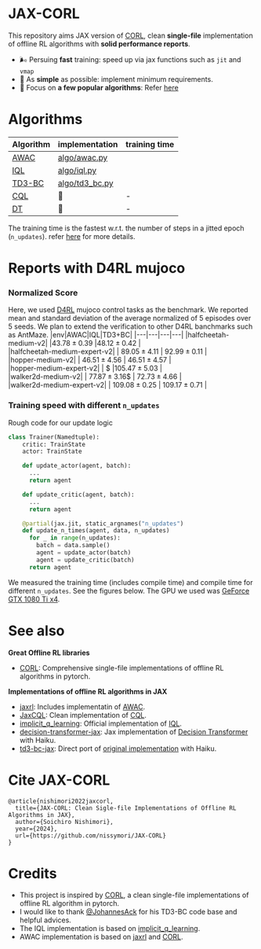 # JAX-CORL
This repository aims JAX version of [CORL](https://github.com/tinkoff-ai/CORL), clean **single-file** implementation of offline RL algorithms with **solid performance reports**.
- 🌬️ Persuing **fast** training: speed up via jax functions such as `jit` and `vmap`
- 🔪 As **simple** as possible: implement minimum requirements.
- 💠 Focus on **a few popular algorithms**: Refer [here](https://github.com/nissymori/JAX-CORL/blob/main/README.md#algorithms)

# Algorithms
|Algorithm|implementation|training time|
|---|---|---|
|[AWAC](https://arxiv.org/abs/2006.09359)| [algo/awac.py](https://github.com/nissymori/JAX-CORL/blob/main/algo/awac.py) ||
|[IQL](https://arxiv.org/abs/2110.06169)|  [algo/iql.py](https://github.com/nissymori/JAX-CORL/blob/main/algo/iql.py)   || 
|[TD3-BC](https://arxiv.org/pdf/2106.06860)| [algo/td3_bc.py](https://github.com/nissymori/JAX-CORL/blob/main/algo/td3bc.py)  ||  
|[CQL](https://arxiv.org/abs/2006.04779)| 🚧   |-|   
|[DT](https://arxiv.org/abs/2106.01345) | 🚧  |-| 

The training time is the fastest w.r.t. the number of steps in a jitted epoch (`n_updates`). refer [here](https://github.com/nissymori/JAX-CORL/blob/main/README.md#training-speed-with-different-n_updates) for more details.

# Reports with D4RL mujoco

### Normalized Score
Here, we used [D4RL](https://arxiv.org/abs/2004.07219) mujoco control tasks as the benchmark. We reported mean and standard deviation of the average normalized of 5 episodes over 5 seeds.
We plan to extend the verification to other D4RL banchmarks such as AntMaze.
|env|AWAC|IQL|TD3+BC|
|---|---|---|---|
|halfcheetah-medium-v2|  |$43.78\pm0.39$   |$48.12\pm0.42$   |   
|halfcheetah-medium-expert-v2|  | $89.05\pm4.11$ | $92.99\pm 0.11$  |   
|hopper-medium-v2|   | $46.51\pm4.56$  | $46.51\pm4.57$  |   
|hopper-medium-expert-v2|   | $  |$105.47\pm5.03$   |   
|walker2d-medium-v2|   | $77.87\pm3.16$$  |  $72.73\pm4.66$ |   
|walker2d-medium-expert-v2|   | $109.08\pm0.25$  | $109.17\pm0.71$  |   

### Training speed with different `n_updates`
Rough code for our update logic
```py
class Trainer(Namedtuple):
    critic: TrainState
    actor: TrainState

    def update_actor(agent, batch):
      ...
      return agent

    def update_critic(agent, batch):
      ...
      return agent

    @partial(jax.jit, static_argnames("n_updates")
    def update_n_times(agent, data, n_updates)
      for _ in range(n_updates):
        batch = data.sample()
        agent = update_actor(batch)
        agent = update_critic(batch)
      return agent
```
We measured the training time (includes compile time) and compile time for different `n_updates`. See the figures below. The GPU we used was [GeForce GTX 1080 Ti x4](https://versus.com/en/inno3d-ichill-geforce-gtx-1080-ti-x4).


# See also
**Great Offline RL libraries**
- [CORL](https://github.com/tinkoff-ai/CORL): Comprehensive single-file implementations of offline RL algorithms in pytorch.

**Implementations of offline RL algorithms in JAX**
- [jaxrl](https://github.com/ikostrikov/jaxrl): Includes implementatin of [AWAC](https://arxiv.org/abs/2006.09359).
- [JaxCQL](https://github.com/young-geng/JaxCQL): Clean implementation of [CQL](https://arxiv.org/abs/2006.04779).
- [implicit_q_learning](https://github.com/ikostrikov/implicit_q_learning): Official implementation of [IQL](https://arxiv.org/abs/2110.06169).
- [decision-transformer-jax](https://github.com/yun-kwak/decision-transformer-jax): Jax implementation of [Decision Transformer](https://arxiv.org/abs/2106.01345) with Haiku.
- [td3-bc-jax](https://github.com/ethanluoyc/td3_bc_jax): Direct port of [original implementation](https://github.com/sfujim/TD3_BC) with Haiku.


# Cite JAX-CORL
```
@article{nishimori2022jaxcorl,
  title={JAX-CORL: Clean Sigle-file Implementations of Offline RL Algorithms in JAX},
  author={Soichiro Nishimori},
  year={2024},
  url={https://github.com/nissymori/JAX-CORL}
}
```

# Credits
- This project is inspired by [CORL](https://github.com/tinkoff-ai/CORL), a clean single-file implementations of offline RL algorithm in pytorch.
- I would like to thank [@JohannesAck](https://github.com/johannesack) for his TD3-BC code base and helpful advices.
- The IQL implementation is based on [implicit_q_learning](https://github.com/ikostrikov/implicit_q_learning).
- AWAC implementation is based on [jaxrl](https://github.com/ikostrikov/jaxrl) and [CORL](https://github.com/tinkoff-ai/CORL).

